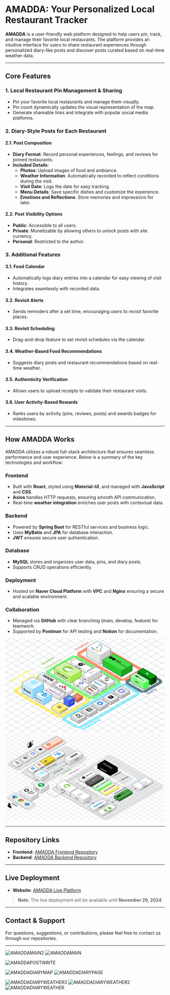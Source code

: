 # AMADDA: Your Personalized Local Restaurant Tracker

**AMADDA** is a user-friendly web platform designed to help users pin, track, and manage their favorite local restaurants. The platform provides an intuitive interface for users to share restaurant experiences through personalized diary-like posts and discover posts curated based on real-time weather data.

---

## **Core Features**

### 1. **Local Restaurant Pin Management & Sharing**
- Pin your favorite local restaurants and manage them visually.
- Pin count dynamically updates the visual representation of the map.
- Generate shareable links and integrate with popular social media platforms.

### 2. **Diary-Style Posts for Each Restaurant**
#### 2.1. **Post Composition**
- **Diary Format**: Record personal experiences, feelings, and reviews for pinned restaurants.
- **Included Details**:
  - **Photos**: Upload images of food and ambiance.
  - **Weather Information**: Automatically recorded to reflect conditions during the visit.
  - **Visit Date**: Logs the date for easy tracking.
  - **Menu Details**: Save specific dishes and customize the experience.
  - **Emotions and Reflections**: Store memories and impressions for later.

#### 2.2. **Post Visibility Options**
- **Public**: Accessible to all users.
- **Private**: Monetizable by allowing others to unlock posts with site currency.
- **Personal**: Restricted to the author.

### 3. **Additional Features**
#### 3.1. **Food Calendar**
- Automatically logs diary entries into a calendar for easy viewing of visit history.
- Integrates seamlessly with recorded data.

#### 3.2. **Revisit Alerts**
- Sends reminders after a set time, encouraging users to revisit favorite places.

#### 3.3. **Revisit Scheduling**
- Drag-and-drop feature to set revisit schedules via the calendar.

#### 3.4. **Weather-Based Food Recommendations**
- Suggests diary posts and restaurant recommendations based on real-time weather.

#### 3.5. **Authenticity Verification**
- Allows users to upload receipts to validate their restaurant visits.

#### 3.6. **User Activity-Based Rewards**
- Ranks users by activity (pins, reviews, posts) and awards badges for milestones.

---

## **How AMADDA Works**

AMADDA utilizes a robust full-stack architecture that ensures seamless performance and user experience. Below is a summary of the key technologies and workflow:

### **Frontend**
- Built with **React**, styled using **Material-UI**, and managed with **JavaScript** and **CSS**.
- **Axios** handles HTTP requests, ensuring smooth API communication.
- Real-time **weather integration** enriches user posts with contextual data.

### **Backend**
- Powered by **Spring Boot** for RESTful services and business logic.
- Uses **MyBatis** and **JPA** for database interaction.
- **JWT** ensures secure user authentication.

### **Database**
- **MySQL** stores and organizes user data, pins, and diary posts.
- Supports CRUD operations efficiently.

### **Deployment**
- Hosted on **Naver Cloud Platform** with **VPC** and **Nginx** ensuring a secure and scalable environment.

### **Collaboration**
- Managed via **GitHub** with clear branching (main, develop, feature) for teamwork.
- Supported by **Postman** for API testing and **Notion** for documentation.

![Tech Stack](./images/AMADDA_Stack.png)
![System Architecture](./images/AMADDA_System_Architecture.png)

---

## **Repository Links**

- **Frontend**: [AMADDA Frontend Repository](https://github.com/JuniorSubSub-s/AMADDA-PROJECT/tree/main)
- **Backend**: [AMADDA Backend Repository](https://github.com/JuniorSubSub-s/AMADDA-PROJECT-BACK)

---

## **Live Deployment**

- **Website**: [AMADDA Live Platform](https://amadda.kr/amadda)

> **Note**: The live deployment will be available until **November 29, 2024**.

---

## **Contact & Support**
For questions, suggestions, or contributions, please feel free to contact us through our repositories.

---

![AMADDAMAIN2](https://github.com/user-attachments/assets/7ad35b5f-4b18-4087-84bd-9b668880c24f)
![AMADDAMAIN](https://github.com/user-attachments/assets/438b47ff-1205-40d6-9194-89090ccc40ab)

![AMADDAPOSTWRITE](https://github.com/user-attachments/assets/27c8348f-aa93-491d-85f2-5466e9d95df4)

![AMADDADIARYMAP](https://github.com/user-attachments/assets/d242d457-e14e-48aa-8ea2-9d6d911c9ab2)
![AMADDADIARYPAGE](https://github.com/user-attachments/assets/ccb067c5-1e27-4a89-b28a-b75f19b9134c)

![AMADDADIARYWEATHER3](https://github.com/user-attachments/assets/0fab4ff8-a7b9-4fde-8d48-008e6a02a004)
![AMADDADIARYWEATHER2](https://github.com/user-attachments/assets/fb29c7a2-21d3-477e-bff0-bc0ae149b2fb)
![AMADDADIARYWEATHER](https://github.com/user-attachments/assets/80175619-5d90-4600-8270-8fd6516e63d0)
